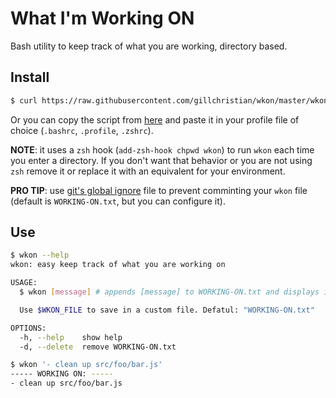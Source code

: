 # What I'm Working ON

Bash utility to keep track of what you are working, directory based.

## Install

```bash
$ curl https://raw.githubusercontent.com/gillchristian/wkon/master/wkon.sh >> ~/.zshrc
```

Or you can copy the script from [here](https://raw.githubusercontent.com/gillchristian/wkon/master/wkon.sh) and paste it in your profile file of choice (`.bashrc`, `.profile`, `.zshrc`).

**NOTE**: it uses a `zsh` hook (`add-zsh-hook chpwd wkon`) to run `wkon` each time you enter a directory. If you don't want that behavior or you are not using `zsh` remove it or replace it with an equivalent for your environment. 

**PRO TIP**: use [git's global ignore](https://help.github.com/articles/ignoring-files/#create-a-global-gitignore) file to prevent comminting your `wkon` file (default is `WORKING-ON.txt`, but you can configure it).

## Use

```bash
$ wkon --help
wkon: easy keep track of what you are working on

USAGE:
  $ wkon [message] # appends [message] to WORKING-ON.txt and displays it's content

  Use $WKON_FILE to save in a custom file. Defatul: "WORKING-ON.txt"

OPTIONS:
  -h, --help    show help
  -d, --delete  remove WORKING-ON.txt
```

```bash
$ wkon '- clean up src/foo/bar.js'
----- WORKING ON: -----
- clean up src/foo/bar.js
```
